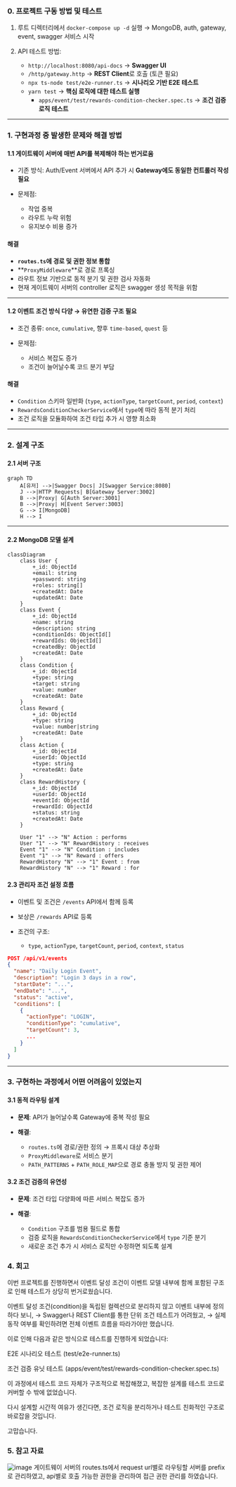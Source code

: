 ### 0. 프로젝트 구동 방법 및 테스트

1. 루트 디렉터리에서 `docker-compose up -d` 실행 → MongoDB, auth, gateway, event, swagger 서비스 시작
2. API 테스트 방법:

   * `http://localhost:8080/api-docs` → **Swagger UI**
   * `/http/gateway.http` → **REST Client**로 호출 (토큰 필요)
   * `npx ts-node test/e2e-runner.ts` → **시나리오 기반 E2E 테스트**
   * `yarn test` → **핵심 로직에 대한 테스트 실행**
        * `apps/event/test/rewards-condition-checker.spec.ts` → **조건 검증 로직 테스트**

---

### 1. 구현과정 중 발생한 문제와 해결 방법

#### 1.1 게이트웨이 서버에 매번 API를 복제해야 하는 번거로움

* 기존 방식: Auth/Event 서버에서 API 추가 시 **Gateway에도 동일한 컨트롤러 작성 필요**
* 문제점:

  * 작업 중복
  * 라우트 누락 위험
  * 유지보수 비용 증가

#### 해결

* **`routes.ts`에 경로 및 권한 정보 통합**
* \*\*`ProxyMiddleware`\*\*로 경로 프록싱
* 라우트 정보 기반으로 동적 분기 및 권한 검사 자동화
* 현재 게이트웨이 서버의 controller 로직은 swagger 생성 목적을 위함

---

#### 1.2 이벤트 조건 방식 다양 → 유연한 검증 구조 필요

* 조건 종류: `once`, `cumulative`, 향후 `time-based`, `quest` 등
* 문제점:

  * 서비스 복잡도 증가
  * 조건이 늘어날수록 코드 분기 부담

#### 해결

* `Condition` 스키마 일반화 (`type`, `actionType`, `targetCount`, `period`, `context`)
* `RewardsConditionCheckerService`에서 `type`에 따라 동적 분기 처리
* 조건 로직을 모듈화하여 조건 타입 추가 시 영향 최소화

---

### 2. 설계 구조

#### 2.1 서버 구조

```mermaid
graph TD
    A[유저] -->|Swagger Docs| J[Swagger Service:8080]
    J -->|HTTP Requests| B[Gateway Server:3002]
    B -->|Proxy| G[Auth Server:3001]
    B -->|Proxy| H[Event Server:3003]
    G --> I[MongoDB]
    H --> I
```

---

#### 2.2 MongoDB 모델 설계

```mermaid
classDiagram
    class User {
        +_id: ObjectId
        +email: string
        +password: string
        +roles: string[]
        +createdAt: Date
        +updatedAt: Date
    }
    class Event {
        +_id: ObjectId
        +name: string
        +description: string
        +conditionIds: ObjectId[]
        +rewardIds: ObjectId[]
        +createdBy: ObjectId
        +createdAt: Date
    }
    class Condition {
        +_id: ObjectId
        +type: string
        +target: string
        +value: number
        +createdAt: Date
    }
    class Reward {
        +_id: ObjectId
        +type: string
        +value: number|string
        +createdAt: Date
    }
    class Action {
        +_id: ObjectId
        +userId: ObjectId
        +type: string
        +createdAt: Date
    }
    class RewardHistory {
        +_id: ObjectId
        +userId: ObjectId
        +eventId: ObjectId
        +rewardId: ObjectId
        +status: string
        +createdAt: Date
    }

    User "1" --> "N" Action : performs
    User "1" --> "N" RewardHistory : receives
    Event "1" --> "N" Condition : includes
    Event "1" --> "N" Reward : offers
    RewardHistory "N" --> "1" Event : from
    RewardHistory "N" --> "1" Reward : for
```

#### 2.3 관리자 조건 설정 흐름

* 이벤트 및 조건은 `/events` API에서 함께 등록
* 보상은 `/rewards` API로 등록
* 조건의 구조:

  * `type`, `actionType`, `targetCount`, `period`, `context`, `status`

```json
POST /api/v1/events
{
  "name": "Daily Login Event",
  "description": "Login 3 days in a row",
  "startDate": "...",
  "endDate": "...",
  "status": "active",
  "conditions": [
    {
      "actionType": "LOGIN",
      "conditionType": "cumulative",
      "targetCount": 3,
      ...
    }
  ]
}
```

---

### 3. 구현하는 과정에서 어떤 어려움이 있었는지

#### 3.1 동적 라우팅 설계

* **문제**: API가 늘어날수록 Gateway에 중복 작성 필요
* **해결**:

  * `routes.ts`에 경로/권한 정의 → 프록시 대상 추상화
  * `ProxyMiddleware`로 서비스 분기
  * `PATH_PATTERNS` + `PATH_ROLE_MAP`으로 경로 충돌 방지 및 권한 제어

#### 3.2 조건 검증의 유연성

* **문제**: 조건 타입 다양화에 따른 서비스 복잡도 증가
* **해결**:

  * `Condition` 구조를 범용 필드로 통합
  * 검증 로직을 `RewardsConditionCheckerService`에서 `type` 기준 분기
  * 새로운 조건 추가 시 서비스 로직만 수정하면 되도록 설계
 
### 4. 회고
이번 프로젝트를 진행하면서 이벤트 달성 조건이 이벤트 모델 내부에 함께 포함된 구조로 인해 테스트가 상당히 번거로웠습니다.

이벤트 달성 조건(condition)을 독립된 컬렉션으로 분리하지 않고 이벤트 내부에 정의하다 보니,
→ Swagger나 REST Client를 통한 단위 조건 테스트가 어려웠고,
→ 실제 동작 여부를 확인하려면 전체 이벤트 흐름을 따라가야만 했습니다.

이로 인해 다음과 같은 방식으로 테스트를 진행하게 되었습니다:

E2E 시나리오 테스트 (test/e2e-runner.ts)

조건 검증 유닛 테스트 (apps/event/test/rewards-condition-checker.spec.ts)

이 과정에서 테스트 코드 자체가 구조적으로 복잡해졌고,
복잡한 설계를 테스트 코드로 커버할 수 밖에 없었습니다.

다시 설계할 시간적 여유가 생긴다면, 조건 로직을 분리하거나 테스트 친화적인 구조로 바로잡을 것입니다.

고맙습니다.

### 5. 참고 자료

![image](https://github.com/user-attachments/assets/0850f4e5-2073-4eaa-ad1c-98c6dca22801)
게이트웨이 서버의 routes.ts에서 request url별로 라우팅할 서버를 prefix로 관리하였고, api별로 호출 가능한 권한을 관리하여 접근 권한 관리를 하였습니다.
